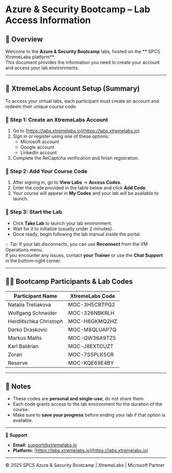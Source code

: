 # Azure & Security Bootcamp – Lab Access Information

## 🧭 Overview

Welcome to the **Azure & Security Bootcamp** labs, hosted on the ** SPCS XtremeLabs platform**.  
This document provides the information you need to create your account and access your lab environments.

---

## 🧩 XtremeLabs Account Setup (Summary)

To access your virtual labs, each participant must create an account and redeem their unique course code.

### 🔹 Step 1: Create an XtremeLabs Account
1. Go to [https://labs.xtremelabs.io](https://labs.xtremelabs.io)
2. Sign in or register using one of these options:
   - Microsoft account  
   - Google account  
   - LinkedIn account
3. Complete the ReCaptcha verification and finish registration.

### 🔹 Step 2: Add Your Course Code
1. After signing in, go to **View Labs** → **Access Codes**.
2. Enter the code provided in the table below and click **Add Code**.
3. Your course will appear in **My Codes** and your lab will be available to launch.

### 🔹 Step 3: Start the Lab
- Click **Take Lab** to launch your lab environment.
- Wait for it to initialize (usually under 2 minutes).
- Once ready, begin following the lab manual inside the portal.

💡 *Tip:* If your lab disconnects, you can use **Reconnect** from the VM Operations menu.  
If you encounter any issues, contact **your Trainer** or use the **Chat Support** in the bottom-right corner.

---

## 👩‍💻 Bootcamp Participants & Lab Codes

| Participant Name        | XtremeLabs Code   |
|--------------------------|------------------|
| Natalia Tretiakova       | MOC-3H5CRTPQ2    |
| Wolfgang Schneider       | MOC-326NBKRLH    |
| Herdlitschka Christoph   | MOC-H6GKMQ2HZ    |
| Darko Draskovic          | MOC-M8QLUAP7Q    |
| Markus Malits            | MOC-QW36A9TZ5    |
| Karl Baldrian            | MOC-J8EXTCUZT    |
| Zoran                    | MOC-7S5PLK5CR    |
| Reserve                  | MOC-KQE69E4BY    |

---

## 🧠 Notes
- These codes are **personal and single-use**, do not share them.
- Each code grants access to the lab environment for the duration of the course.
- Make sure to **save your progress** before ending your lab if that option is available.

---

📘 **Support**
- **Email:** [support@xtremelabs.io](mailto:support@xtremelabs.io)  
- **Platform:** [https://labs.xtremelabs.io](https://labs.xtremelabs.io)

---

© 2025 SPCS Azure & Security Bootcamp | XtremeLabs | Microsoft Partner
